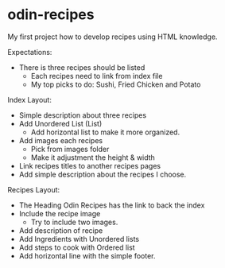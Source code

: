 # odin-recipes

My first project how to develop recipes using HTML knowledge.

Expectations:
- There is three recipes should be listed
    - Each recipes need to link from index file
    - My top picks to do: Sushi, Fried Chicken and Potato

Index Layout:
- Simple description about three recipes
- Add Unordered List (List)
    - Add horizontal list to make it more organized.
- Add images each recipes
    - Pick from images folder
    - Make it adjustment the height & width
- Link recipes titles to another recipes pages
- Add simple description about the recipes I choose.


Recipes Layout:
- The Heading Odin Recipes has the link to back the index
- Include the recipe image
    - Try to include two images.
- Add description of recipe
- Add Ingredients with Unordered lists
- Add steps to cook with Ordered list
- Add horizontal line with the simple footer.